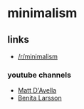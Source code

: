 # minimalism

## links

* [/r/minimalism](https://reddit.com/r/minimalism)

### youtube channels

* [Matt D'Avella](https://www.youtube.com/c/MattDAvella)
* [Benita Larsson](https://www.youtube.com/c/BenitaLarsson)
